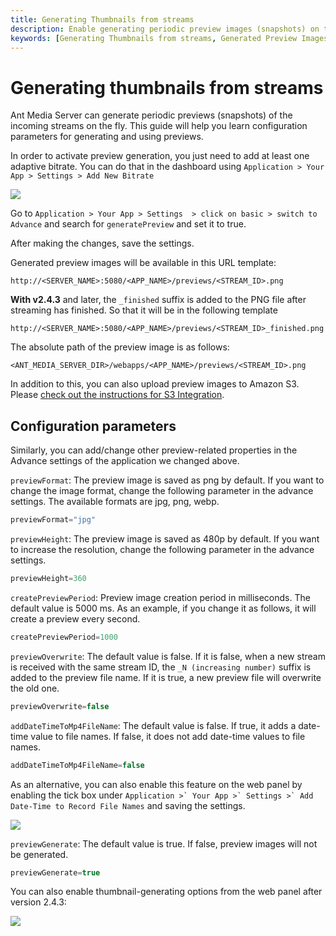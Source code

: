 ```yaml
---
title: Generating Thumbnails from streams
description: Enable generating periodic preview images (snapshots) on the fly with adaptive bitrate streaming.
keywords: [Generating Thumbnails from streams, Generated Preview Images, Ant Media Server Documentation, Ant Media Server Tutorials]
---
```


# Generating thumbnails from streams

Ant Media Server can generate periodic previews (snapshots) of the incoming streams on the fly. This guide will help you learn configuration parameters for generating and using previews.

In order to activate preview generation, you just need to add at least one adaptive bitrate. You can do that in the dashboard using ```Application > Your App > Settings > Add New Bitrate```

![](@site/static/img/preview_1.png)

 Go to ```Application > Your App > Settings  > click on basic > switch to Advance``` and search for  `generatePreview` and set it to true.

After making the changes, save the settings.

Generated preview images will be available in this URL template:

```
http://<SERVER_NAME>:5080/<APP_NAME>/previews/<STREAM_ID>.png
```

**With v2.4.3** and later, the `_finished` suffix is added to the PNG file after streaming has finished. So that it will be in the following template

```
http://<SERVER_NAME>:5080/<APP_NAME>/previews/<STREAM_ID>_finished.png
```

The absolute path of the preview image is as follows:

```
<ANT_MEDIA_SERVER_DIR>/webapps/<APP_NAME>/previews/<STREAM_ID>.png
```

In addition to this, you can also upload preview images to Amazon S3. Please [check out the instructions for S3 Integration](/v1/docs/amazon-aws-s3-integration).

## Configuration parameters

Similarly, you can add/change other preview-related properties in the Advance settings of the application we changed above.

```previewFormat```: The preview image is saved as png by default. If you want to change the image format, change the following parameter in the advance settings. The available formats are jpg, png, webp.

```js
previewFormat="jpg"
```

```previewHeight```: The preview image is saved as 480p by default. If you want to increase the resolution, change the following parameter in the advance settings.

```js
previewHeight=360
```

```createPreviewPeriod```: Preview image creation period in milliseconds. The default value is 5000 ms. As an example, if you change it as follows, it will create a preview every second.

```js
createPreviewPeriod=1000
```

```previewOverwrite```: The default value is false. If it is false, when a new stream is received with the same stream ID, the `_N (increasing number)` suffix is added to the preview file name. If it is true, a new preview file will overwrite the old one.

```js
previewOverwrite=false
```

```addDateTimeToMp4FileName```: The default value is false. If true, it adds a date-time value to file names. If false, it does not add date-time values to file names.

```js
addDateTimeToMp4FileName=false
```

As an alternative, you can also enable this feature on the web panel by enabling the tick box under ```Application >` Your App >` Settings >` Add Date-Time to Record File Names``` and saving the settings.

![](@site/static/img/preview_2.png)

```previewGenerate```: The default value is true. If false, preview images will not be generated.

```js
previewGenerate=true
```

You can also enable thumbnail-generating options from the web panel after version 2.4.3:
  
![](@site/static/img/enable-preview.png)
